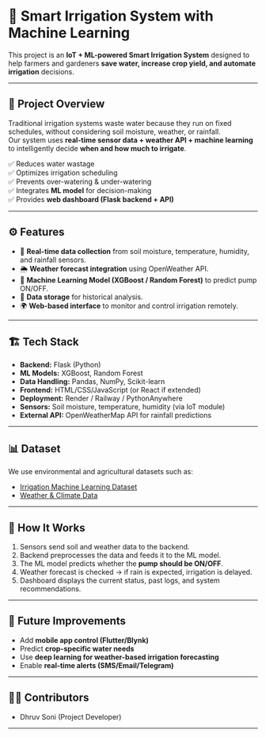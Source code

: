 # 🌱 Smart Irrigation System with Machine Learning  

This project is an **IoT + ML-powered Smart Irrigation System** designed to help farmers and gardeners **save water, increase crop yield, and automate irrigation** decisions.  

---

## 📖 Project Overview  
Traditional irrigation systems waste water because they run on fixed schedules, without considering soil moisture, weather, or rainfall.  
Our system uses **real-time sensor data + weather API + machine learning** to intelligently decide **when and how much to irrigate**.  

✅ Reduces water wastage  
✅ Optimizes irrigation scheduling  
✅ Prevents over-watering & under-watering  
✅ Integrates **ML model** for decision-making  
✅ Provides **web dashboard (Flask backend + API)**  

---

## ⚙️ Features  
- 📡 **Real-time data collection** from soil moisture, temperature, humidity, and rainfall sensors.  
- 🌦️ **Weather forecast integration** using OpenWeather API.  
- 🤖 **Machine Learning Model (XGBoost / Random Forest)** to predict pump ON/OFF.  
- 💾 **Data storage** for historical analysis.  
- 🌍 **Web-based interface** to monitor and control irrigation remotely.  

---

## 🏗️ Tech Stack  
- **Backend:** Flask (Python)  
- **ML Models:** XGBoost, Random Forest  
- **Data Handling:** Pandas, NumPy, Scikit-learn  
- **Frontend:** HTML/CSS/JavaScript (or React if extended)  
- **Deployment:** Render / Railway / PythonAnywhere  
- **Sensors:** Soil moisture, temperature, humidity (via IoT module)  
- **External API:** OpenWeatherMap API for rainfall predictions  

---

## 📊 Dataset  
We use environmental and agricultural datasets such as:  
- [Irrigation Machine Learning Dataset](https://www.kaggle.com/datasets/gopalmahadevan/irrigation-machine-learning-dataset)  
- [Weather & Climate Data](https://www.kaggle.com/datasets/muthuj7/weather-dataset)  

---

## 🚀 How It Works  
1. Sensors send soil and weather data to the backend.  
2. Backend preprocesses the data and feeds it to the ML model.  
3. The ML model predicts whether the **pump should be ON/OFF**.  
4. Weather forecast is checked → if rain is expected, irrigation is delayed.  
5. Dashboard displays the current status, past logs, and system recommendations.  

---

## 🔮 Future Improvements  
- Add **mobile app control (Flutter/Blynk)**  
- Predict **crop-specific water needs**  
- Use **deep learning for weather-based irrigation forecasting**  
- Enable **real-time alerts (SMS/Email/Telegram)**  

---

## 👨‍💻 Contributors  
- Dhruv Soni (Project Developer)  

---